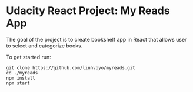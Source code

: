 # Udacity React Project: My Reads App

The goal of the project is to create bookshelf app in React that allows user to select and categorize books.

To get started run:

```
git clone https://github.com/linhvoyo/myreads.git
cd ./myreads
npm install
npm start
```
